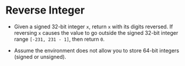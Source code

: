 # Reverse Integer

- Given a signed 32-bit integer `x`, return `x` with its digits reversed. If reversing `x` causes the value to go outside the signed 32-bit integer range `[-231, 231 - 1]`, then return `0`.

- Assume the environment does not allow you to store 64-bit integers (signed or unsigned).
